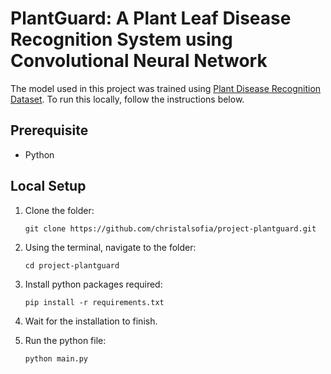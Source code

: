 # PlantGuard: A Plant Leaf Disease Recognition System using Convolutional Neural Network

The model used in this project was trained using [Plant Disease Recognition Dataset](https://www.kaggle.com/datasets/rashikrahmanpritom/plant-disease-recognition-dataset/). To run this locally, follow the instructions below.

## Prerequisite

- Python

## Local Setup

1. Clone the folder:

   ```
   git clone https://github.com/christalsofia/project-plantguard.git
   ```

2. Using the terminal, navigate to the folder:

   ```
   cd project-plantguard
   ```

3. Install python packages required:

   ```
   pip install -r requirements.txt
   ```

4. Wait for the installation to finish.

5. Run the python file:

   ```
   python main.py
   ```
